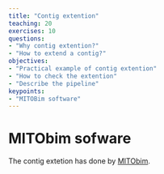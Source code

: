 ```yaml
---
title: "Contig extention"
teaching: 20
exercises: 10
questions:
- "Why contig extention?"
- "How to extend a contig?"
objectives:
- "Practical example of contig extention"
- "How to check the extention"
- "Describe the pipeline"
keypoints:
- "MITOBim software"
---
```



# MITObim sofware 

The contig extetion has done by [MITObim](https://github.com/chrishah/MITObim). 
